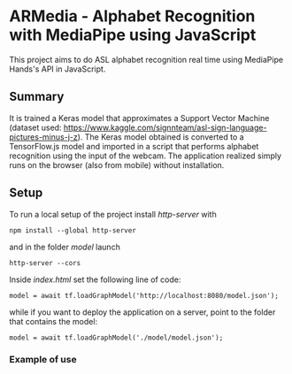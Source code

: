 # ARMedia - Alphabet Recognition with MediaPipe using JavaScript

This project aims to do ASL alphabet recognition real time using MediaPipe Hands's API in JavaScript.

## Summary

It is trained a Keras model that approximates a Support Vector Machine (dataset used: https://www.kaggle.com/signnteam/asl-sign-language-pictures-minus-j-z). The Keras model obtained is converted to a TensorFlow.js model and imported in a script that performs alphabet recognition using the input of the webcam. The application realized simply runs on the browser (also from mobile) without installation.

## Setup

To run a local setup of the project install *http-server* with 

```
npm install --global http-server
```

and in the folder *model* launch

```
http-server --cors
```

Inside *index.html* set the following line of code: 

```
model = await tf.loadGraphModel('http://localhost:8080/model.json');
```

while if you want to deploy the application on a server, point to the folder that contains the model:

```
model = await tf.loadGraphModel('./model/model.json');
```

### Example of use

